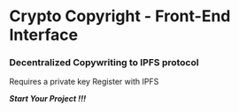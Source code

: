 # Crypto Copyright - Front-End Interface 

### Decentralized Copywriting to IPFS protocol 

Requires a private key 
Register with IPFS 

***Start Your Project !!!*** 

